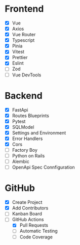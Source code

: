 # Frontend

- [x] Vue
- [x] Axios
- [x] Vue Router
- [x] Typescript
- [x] Pinia
- [x] Vitest
- [x] Prettier
- [x] Eslint
- [ ] Zod
- [ ] Vue DevTools

# Backend

- [x] FastApi
- [x] Routes Blueprints
- [x] Pytest
- [x] SQLModel
- [x] Settings and Environment
- [x] Error Handlers
- [x] Cors
- [ ] Factory Boy
- [ ] Python on Rails
- [ ] Alembic
- [ ] OpenApi Spec Connfiguration

# GitHub

- [x] Create Project
- [x] Add Contributors
- [ ] Kanban Board
- [ ] GitHub Actions
  - [x] Pull Requests
  - [ ] Automatic Testing
  - [ ] Code Coverage
